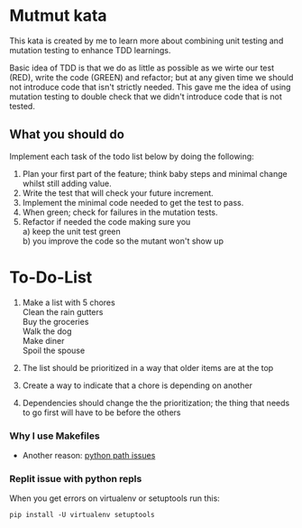 # Mutmut kata

This kata is created by me to learn more about combining unit testing and mutation testing to enhance TDD learnings.

Basic idea of TDD is that we do as little as possible as we wirte our test (RED), write the code (GREEN) and refactor; but at any given time we should not introduce code that isn't strictly needed.
This gave me the idea of using mutation testing to double check that we didn't introduce code that is not tested.  

## What you should do
Implement each task of the todo list below by doing the following:

1. Plan your first part of the feature; think baby steps and minimal change whilst still adding value.
2. Write the test that will check your future increment.
3. Implement the minimal code needed to get the test to pass.
4. When green; check for failures in the mutation tests.
5. Refactor if needed the code making sure you  
  a) keep the unit test green  
  b) you improve the code so the mutant won't show up

# To-Do-List

1. Make a list with 5 chores  
  Clean the rain gutters  
  Buy the groceries  
  Walk the dog  
  Make diner  
  Spoil the spouse  

2. The list should be prioritized in a way that older items are at the top 
3. Create a way to indicate that a chore is depending on another
4. Dependencies should change the the prioritization; the thing that needs to go first will have to be before the others

### Why I use Makefiles
* Another reason: [python path issues](https://stackoverflow.com/questions/54895002/modulenotfounderror-with-pytest)

### Replit issue with python repls
When you get errors on virtualenv or setuptools run this:

```
pip install -U virtualenv setuptools
```
